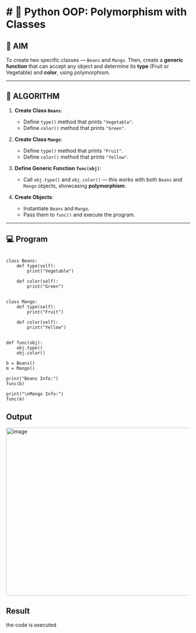 # # 🐍 Python OOP: Polymorphism with Classes

## 🎯 AIM

To create two specific classes — `Beans` and `Mango`. Then, create a **generic function** that can accept any object and determine its **type** (Fruit or Vegetable) and **color**, using polymorphism.

---

## 🧠 ALGORITHM

1. **Create Class `Beans`**:
   - Define `type()` method that prints `"Vegetable"`.
   - Define `color()` method that prints `"Green"`.

2. **Create Class `Mango`**:
   - Define `type()` method that prints `"Fruit"`.
   - Define `color()` method that prints `"Yellow"`.

3. **Define Generic Function `func(obj)`**:
   - Call `obj.type()` and `obj.color()` — this works with both `Beans` and `Mango` objects, showcasing **polymorphism**.

4. **Create Objects**:
   - Instantiate `Beans` and `Mango`.
   - Pass them to `func()` and execute the program.

---

## 💻 Program
```

class Beans:
    def type(self):
        print("Vegetable")

    def color(self):
        print("Green")


class Mango:
    def type(self):
        print("Fruit")

    def color(self):
        print("Yellow")


def func(obj):
    obj.type()
    obj.color()

b = Beans()
m = Mango()

print("Beans Info:")
func(b)

print("\nMango Info:")
func(m)
```

## Output
<img width="1091" height="459" alt="image" src="https://github.com/user-attachments/assets/28859693-8055-4aed-839f-cbb1a01c2b91" />

## Result
the code is executed
